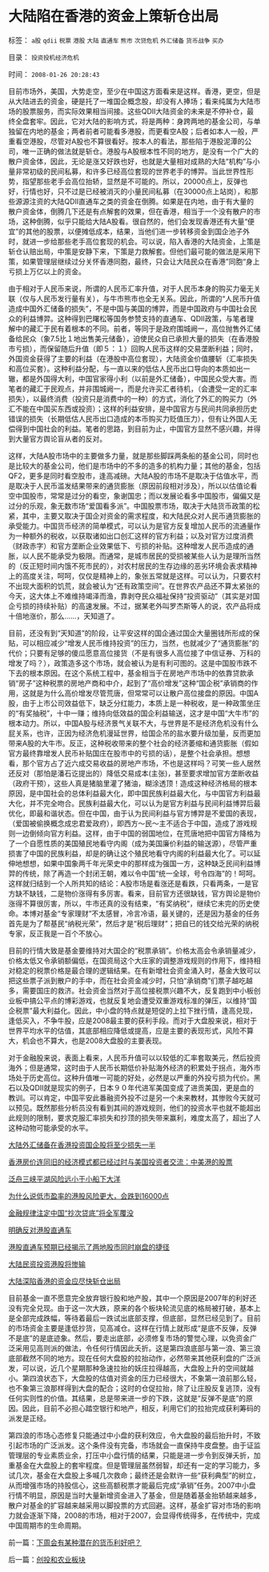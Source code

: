 # 大陆陷在香港的资金上策斩仓出局

标签： `a股` `qdii` `税票` `港股` `大陆` `直通车` `熊市` `次贷危机` `外汇储备` `货币战争` `买办` 

目录： `投资投机经济危机`

时间： `2008-01-26 20:28:43`

目前市场外，美国，大势走空，至少在中国这方面看来是这样。香港，更空，但是从大陆进去的资金，硬是托了一堆国企概念股，却没有人捧场；看来纯属为大陆市场的股票服务，而实际效果相当间接。这些QDII大陆资金的未来是不停补仓，最终全盘套牢。因此，它对大陆的影响方式，将是两种：身跨两地的基金公司，与单独留在内地的基金；两者前者可能看多港股，而更看空A股；后者如本人一般，严重看空港股，尽管对A股也不算很看好。按本人的看法，那些陷于港股泥潭的公司，唯一正确的做法就是斩仓。港股与A股根本性不同的地方，是没有一个广大的散户资金体，因此，无论是涨又好跌也好，也就是大量相对成熟的大陆“机构”与小量非常初级的民间私募，和许多已经高位套现的世界老手的博羿。当此世界性形势，指望那些老手会高位抬轿，显然是不可能的。所以，20000点上，反弹也好，行情也好，只不过是已经被消灭的小量民间私募（在30000点上站岗），和那些源源注资的大陆QDII直通车之类的资金在倒腾。如果是在内地，由于有大量的散户资金体，倒腾几下还是有点解套的效果，但在香港，相当于一个没有散户的市场，这种倒腾，似乎只能给大陆A股看。很自然的，他们会发现香港还有大量“便宜”的其他的股票，以便摊低成本，结果，当他们进一步转移资金到国企池子外时，就进一步给那些老手高位套现的机会。可以说，陷入香港的大陆资金，上策是斩仓认赔出局，中策是安静下来，下策是力救解套。但他们最可能的做法是采用下策，如果管理层继续过分关怀香港同胞，最终，只会让大陆民众在香港”同胞“身上亏损上万亿以上的资金。

由于相对于人民币来说，所谓的人民币汇率升值，对于人民币本身的购买力毫无关联（仅与人民币发行量有关），与牛市熊市也全无关系。因此，所谓的“人民币升值造成中国外汇储备的损失”，不是中国与美国的博羿，而是中国政府与中国社会民众的利益博羿。这种得到巴曙松等国务参赞支持的直通车、QDII政策，与笔者理解中的藏汇于民有着根本的不同。前者，等同于是政府围城阙一，高位抛售外汇储备给民众（象7.5比１地出售美元储备），迫使民众自已承担大量的损失（在香港股市亏损），而保留随后升值（即５：１）回购人民币这样的交易垄断利益；同时，外国资金获得了主要的利益（在港股中高位套现），大陆资金价值腰斩（汇率损失和高位买套）。这种利益分配，与一直以来的低估人民币出口导向的本质如出一辙，都是外国得大利，中国官家得小利（以前是外汇储备），中国民众受大害。而笔者的藏汇于民观点，并非围城阙一，而是允许买汇者待机，（会遭受一定的汇率损失），以最终消费（投资只是消费中的一种）的方式，消化了外汇的购买力（外汇不能在中国买东西或投资）；这样的利益安排，是中国官方与民间共同承担历史错误的损失（长期低估人民币出口造成的本币购买力贬值压力），但有让外国人无偿得到中国社会的利益。笔者的思路，到目前为止，中国官方显然不感兴趣，并得到大量官方舆论盲从者的反对。

这样，大陆A股市场中的主要做多力量，就是那些脚踩两条船的基金公司，同时也是比较大的基金公司，他们是市场中的不多的造多的机构力量；其他的基金，包括QF2，更多是同时看空股市，逢高减磅。大陆A股的市场不是取决于估值水平，而是取决于人民币滥发结果带来的通货膨胀（原因前段相对涉及），所以以估值论看空中国股市，常常是过分的看空，象谢国忠；而以发展论看多中国股市，偏偏又是过分的乐观，象无数市场“爱国看多派”。中国股票市场，取决于大陆货币政策的松紧，其中，主要又取决于国企对资金的需求程度，和大陆民众对人民币通货膨胀的承受能力。中国货币经济的简单模式，可以认为是官方反复增加人民币的流通量作为一种额外的税收，以获取诸如出口创汇这样的官方利益；以及对官方过度消费（财政赤字）和官方垄断企业效果低下、亏损的补贴。这种增发人民币造成的通胀，以人民不能承受为极限。而通常，是城市居民的受损被某些人认为是理所当然的（反正短时间内饿不死市民的），对农村居民的生存边缘的恶劣环境会表求精神上的高度关注，呵呵，仅仅是精神上的，象张五常就是这样。可以认为，只要农村不出现大面积的饥荒，就会被认为“还有政策空间”。在世界农产品还不算太紧张的今天，这大体上不难维持竭泽而渔，靠剥夺民众福祉保持“投资驱动”（其实是对国企亏损的持续补贴）的高速发展。不过，据某老外叫罗杰斯等人的说，农产品将成十倍地涨价，那么……，天知道了。

目前，还没有到“天知道”的阶段，让平安这样的国企通过国企大量圈钱所形成的保贴，可以相应减少“增发人民币维持投资”的压力，当然，也就减少了“通货膨胀”的代价；只要有足够的傻瓜愿意高位接货（不是有很多人高位接了中信证券、万科的增发了吗？），政策造多这个市场，就会被认为是有利可图的。这是中国股市跌不下去的根本原因。在这个系统工程中，基金相当于在房地产市场中的依靠贷款承销“房子”这种税票的房地产商和中介，起到了“高价增发”这种“国企税”承销商的作用，这就是为什么高价增发尽管荒唐，但常常可以让散户高位接盘的原因。中国A股，由于上市公司效益低下，缺乏分红能力，本质上是一种税收，是一种政策坐庄的“有奖抽税”，十中一赚；维持向低效益的国企利益输送，这才是中国“大牛市”的根本动力。所以，中国A股与经济景气关联不大，与世界是不是经济危机没有什么屁关系，也许，正因为经济危机漫延世界，给国企吊的盐水要升级加量，反而更加带来A股的大牛市。反正，这种税收带来的整个社会的经济萎缩和通货膨胀（假如官方最终靠增发人民币补贴国庄在股市中的亏损的话），是整个社会承担。想想看，那个官方占了近六成交易收益的房地产市场，不也是这样吗？可笑一些人居然还反对（那怕是潘石讫提出的）降低交易成本(主张)，甚至要求增加官方垄断收益（政府干预），这些人真是猪脑里灌了猪油，糊涂透顶！造成这种经济格局的根本原因，是中国社会的总体利益最大化，即中国民族利益最大化，与中国官方利益最大化，并不完全吻合。民族利益最大化，可以认为是官方利益与民间利益博羿后最优化，即最和谐状态。但在中国，由于认为民间利益与官方博羿是不爱国的表现，（爱国被偷换概念成忠君爱政府），即西方～民～主不适合于中国，造成了游戏规则一边倒倾向官方利益。这样，由于中国的弱国地位，在荒唐地把中国官方降格为了一个自愿性质的美国殖民地看守内阁（成为美国廉价利益的输送源），尽管严重损害了中国的民族利益，却是的确让这个殖民地看守内阁的利益最大化了。可以延伸地想想，如果中国象两千年光荣史中的那样成为强国一方，这种缺乏民间利益博羿的传统，除了再造一个封闭王朝，难以令中国“统一全球，号令四海”的！呵呵。这样就归结到一个人所共知的结论：A股市场是看涨还是看跌，只看两条，一是官方缺不缺钱，二是物价涨得有多厉害。看来，目前官方还很缺钱，官方舆论是物价涨得不算很厉害，所以，牛市还真的没有结束，“有奖纳税”，继续它未完的历史使命。本博对基金“专家理财”不太感冒，冷言冷语，最关键的，还是因为基金的任务首先是为了帮基民“纳税光荣”，然后才是“税后理财”；把自已的钱交给光荣的纳税专家，反正我是一百个不放心。

目前的行情大致是基金要维持对大国企的“税票承销”。价格太高会令承销量减少，价格太低又令承销额偏低，在国资局这个大庄家的调整游戏规则的作用下，维持相对稳定的税票价格是最合理的逻辑结果。在有新增社会资金涌入时，基金大致可以把这些票子派到散户的手中，而在社会资金减少时，只怕“承销商”们票子越吃越多，需要国庄的救济。社会资金当然对于高位接税票兴趣不大，反复跑到中小板创业板中搞公平点的博彩游戏，也就反复地会遭受双重游戏标准的弹压，以维持“国企税票”最大利益化。因此，中小盘的特点就是短促的上拉下挫行情，逢高兑现，逢低买入，不争牛股，应是2008最主要的获利手段。而对于大盘股来说，相对于世界平均水平的估值，其底部相应降低或提高，应是主要的表现形式，风险不算大，机会也不算大，也是2008大盘股的主要表现。

对于金融股来说，表面上看来，人民币升值可以以较低的汇率套取美元，然后投资海外；但是通常，这时由于人民币长期低价补贴海外经济的积累处于拐点，海外市场处于历史高位。这种升值唯一可能的好处，必然是以严重的外投亏损为代价。黑石以及QDII就是现实的例子，日本９０年代进军美国变成了进贡美国，更是血的教训。可以肯定，中国平安此番融资外投不过是另一个未来教材，其惨败今天就可以预见。既然那些分析员没有看到其间的游戏规则，他们的投资水平也就不能超出此规则的限制，要求克服汇率损失和抄顶的损失带来赢利，难度太高了，超出了人这种动物可能承受的水平。

[大陆外汇储备在香港投资国企股将至少损失一半](../../../2009/1/15/大陆外汇储备在香港投资国企股将至少损失一半.md)

[香港房价连同旧的经济模式都已经过时与美国投资者交流：中美港的股票](../../../2008/12/19/香港房价连同旧的经济模式，已经死了.md)

[泛舟三峡平湖风险远小于小船下大洋](../../../2007/12/7/泛舟三峡平湖风险远小于小船下大洋.md)

[为什么说低市盈率的港股风险更大，会跌到16000点](../../../2008/1/19/为什么说低市盈率的港股风险更大，会跌到16000点.md)

[金融规律注定中国“抄次贷底”将全军覆没](../../../2008/2/28/金融规律注定中国“抄次贷底”将全军覆没.md)

[明确反对港股直通车](../../../2007/11/21/“钱留给自已用”明确反对港股直通车输出国内外汇资本.md)

[港股直通车预期已经揭示了两地股市同时崩盘的捷径](../../../2007/10/5/港股直通车预期已经揭示了两地股市同时崩盘的捷径.md)

[大陆民资投资港股将惨输](../../../2007/8/26/资本项目平衡人民币低汇率顺差损失数万亿.md)

[大陆深陷香港的资金应尽快斩仓出局](../../../2008/1/26/大陆陷在香港的资金上策斩仓出局.md)

目前基金一直不愿意完全放弃银行股和地产股，其中一个原因是2007年的利好还没有完全兑现。由于这一次大跌，原来的各个板块轮流见底的格局被打破，基本上是全部完成跌幅，等待着最后一跌试出底部支撑，但底部，显然已经见到了。目前的市场资金主要是逢低抄货，见高减仓。这样在行情上就形成“是底不反弹，反弹不是底”的是底迹象。然后，要走出底部，必须修复市场的警觉心理，以免资金广泛采用见高则派的做法，令任何行情因此夭折。这是第四浪底部与第一浪、第三浪底部截然不同的地方。现在任何大盘股的拉抬动作，必然带来其他获利盘的广泛派发，可以说，近几个星期那种急速拉抬的妖庄拉得越高，大盘股上升的空间就越小。第四浪状态下，大盘股的估值对资金的压力已经很大，不象第一浪前那么轻，也不象第三浪那样得到大盘的配合；这时的仓促拉抬，除了让庄股反复逃顶，没有任何实则性的价值。其结果，总是带来进一步的下跌，这就是“反弹不是底”的原因。因此，目前不必担心踏空银行和地产，相反，利用它们的拉抬完成获利筹码的派发是正经。

第四浪的市场心态修复只能通过中小盘的获利效应，令大盘股的最后抬升时，不致引起市场的广泛派发。这个条件没有完备，市场就会一直保持牛皮盘整。由于证监管理层的专业素质业余，打压中小盘行情的结果，只能是进一步令到反弹夭折，加重基金在大盘股上的套牢程度。但是管理层虽然弱智，却还有一定的学习能力，多试几次，基金在大盘股上多喊几次救命；最终还是会默许一些“获利典型”的树立，从而增强市场的持股信心，这些高额税票才能最后完成“承销”任务。2007中小盘行情不明显，原因是当时大量新增资金进入了基金，但是随着基金抬轿越来越多，散户对基金的扩容越来越采用以脚投票的方式回避。这样，基金扩容对市场的影响力就会逐渐下降，2008的市场，相对于2007，会显得传统得多，在传统中，完成中国周期市的生命周期。



前一篇：[下周会有某种潜在的货币利好吧？](../../../2008/1/25/下周会有某种潜在的货币利好吧？.md)

后一篇：[创投和农业板块](../../../2008/1/29/创投和农业板块.md)